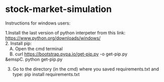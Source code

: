 # stock-market-simulation

Instructions for windows users:

1.Install the last version of python interpeter from this link: https://www.python.org/downloads/windows/ <br>
2. Install pip:  <br>
  &emsp;A. Open the cmd terminal <br>
  &emsp;B. curl https://bootstrap.pypa.io/get-pip.py -o get-pip.py <br>
  &emspC. python get-pip.py

3. Go to the directory (in the cmd) where you saved requirements.txt and type: pip install  requirements.txt
